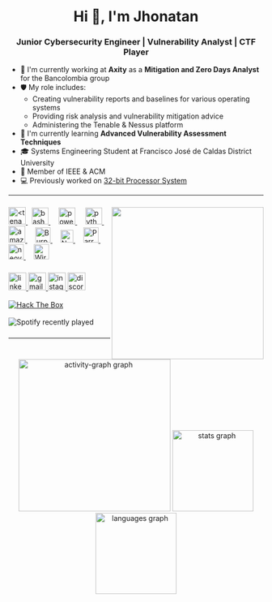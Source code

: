 <h1 align="center">Hi 👋, I'm Jhonatan</h1>
<h3 align="center">Junior Cybersecurity Engineer | Vulnerability Analyst | CTF Player</h3>

- 🔭 I'm currently working at **Axity** as a **Mitigation and Zero Days Analyst** for the Bancolombia group
- 🛡️ My role includes:
  - Creating vulnerability reports and baselines for various operating systems
  - Providing risk analysis and vulnerability mitigation advice
  - Administering the Tenable & Nessus platform
- 🌱 I'm currently learning **Advanced Vulnerability Assessment Techniques**
- 🎓 Systems Engineering Student at Francisco José de Caldas District University
- 🤝 Member of IEEE & ACM
- 💻 Previously worked on [32-bit Processor System](https://github.com/d3vjh/32-bitProcessorSystem)
---
###

<img align="right" height="300" src="/Resources/Gisac.gif"  />

###

<div align="left">
  <a href="https://www.tenable.com/" target="_blank">
    <img src="https://www.svgrepo.com/show/331601/tenable.svg" height="34" alt="<tenable logo" />
  </a>
    &nbsp;
  <a href="https://www.gnu.org/software/bash/" target="_blank">
    <img src="https://skillicons.dev/icons?i=bash" height="33" alt="bash logo" />
  </a>
  <img width="12" />
  <a href="https://learn.microsoft.com/en-us/powershell/" target="_blank">
    <img src="https://skillicons.dev/icons?i=powershell" height="33" alt="powershell logo" />
  </a>
  <img width="12" />
  <a href="https://www.python.org/doc/" target="_blank">
    <img src="https://skillicons.dev/icons?i=py" height="33" alt="python logo" />
  </a>
  <img width="12" />
  <a href="https://aws.amazon.com/documentation/" target="_blank">
    <img src="https://skillicons.dev/icons?i=aws" height="33" alt="amazonwebservices logo" />
  </a>
  <img width="12" />
  <a href="https://portswigger.net/burp">
    <img src="https://www.svgrepo.com/show/454430/burpsuite-security-software.svg" height="30" alt="BurpSuite" />
  </a>
  <img width="12" />
  <a href="https://nmap.org" target="_blank">
    <img src="https://nmap.org/images/sitelogo-nmap.svg" height="25" alt="Nmap logo" />
  </a>
  <img width="12" />
  <a href="https://www.wireshark.org" target="_blank">
    <img src="https://gitlab.com/parrotsec/project/graphics/-/raw/master/logo/parrotsec-logo.png" height="30" alt="Parrot OS logo" />
  </a>
  <img width="12" />
  <a href="https://neovim.io/doc/" target="_blank">
    <img src="https://skillicons.dev/icons?i=neovim" height="30" alt="neovim logo" />
  </a>
  <img width="12" />
  <a href="https://www.wireshark.org" target="_blank">
    <img src="https://avatars.githubusercontent.com/u/6233056?s=200&v=4" height="30" alt="Wireshark logo" />
  </a>
</div>

###

<div align="left">
  
  <a href="https://www.linkedin.com/in/jhonatanmoreno/" target="_blank">
    <img src="https://img.shields.io/static/v1?message=LinkedIn&logo=linkedin&label=&color=0077B5&logoColor=white&labelColor=&style=for-the-badge" height="35" alt="linkedin         logo"/>
  </a>
  
  <a href="mailto:jhonatanmoreno@acm.org" target="_blank">
    <img src="https://img.shields.io/static/v1?message=Gmail&logo=gmail&label=&color=D14836&logoColor=white&labelColor=&style=for-the-badge" height="35" alt="gmail logo"  />
  </a>
  
  <a href="https://www.instagram.com/jhonatan0x_/" target="_blank">
    <img src="https://img.shields.io/static/v1?message=Instagram&logo=instagram&label=&color=E4405F&logoColor=white&labelColor=&style=for-the-badge" height="35" alt="instagram     logo"  />
  </a>
  <a href="https://discordapp.com/users/d3vjh/" target="_blank">
    <img src="https://img.shields.io/static/v1?message=Discord&logo=discord&label=&color=7289DA&logoColor=white&labelColor=&style=for-the-badge" height="35" alt="discord logo"  />
  </a>


  <br>
  <br>
  <a href="https://app.hackthebox.com/profile/1022683" target="_blank">
    <img src="https://www.hackthebox.eu/badge/image/1022683" alt="Hack The Box">
  </a>
</div>

<br>
<img src="https://spotify-recently-played-readme.vercel.app/api?user=31endjz7tvfbbvv4l52mwfx75r3a&count=1" alt="Spotify recently played"  />

###
---

<div align="center">
    <img src="https://github-readme-activity-graph.vercel.app/graph?username=d3vjh&radius=16&theme=nord&area=true&order=5&hide_title=true&hide_border=true&custom_title=Activity" height="300" alt="activity-graph graph"  />
  <img src="https://github-readme-stats.vercel.app/api?username=d3vjh&hide_title=true&hide_rank=false&show_icons=true&include_all_commits=true&count_private=true&disable_animations=false&theme=nord&locale=en&hide_border=true&order=1" height="160" alt="stats graph"  />
  <img src="https://github-readme-stats.vercel.app/api/top-langs?username=d3vjh&locale=en&hide_title=false&layout=compact&card_width=320&langs_count=6&theme=nord&hide_border=true&order=2" height="160" alt="languages graph"  />

</div>

###

###
</div>
